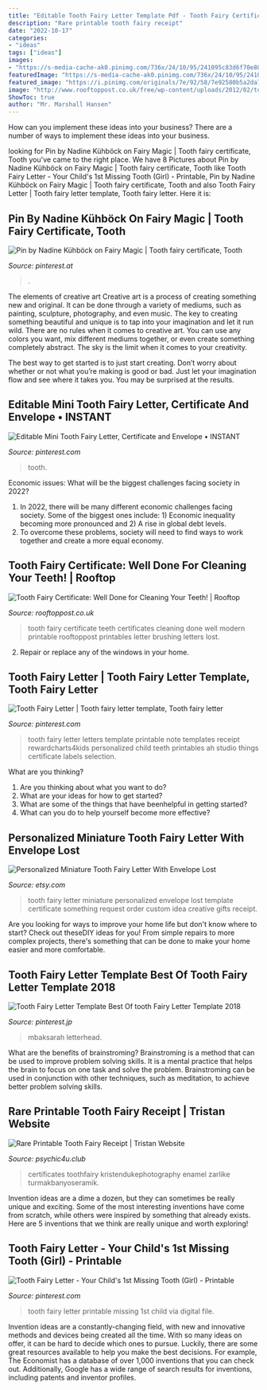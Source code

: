 ```yaml
---
title: "Editable Tooth Fairy Letter Template Pdf - Tooth Fairy Certificate Teeth Certificates Cleaning Done Well Modern Printable Rooftoppost Printables Letter Brushing Letters Lost"
description: "Rare printable tooth fairy receipt"
date: "2022-10-17"
categories:
- "ideas"
tags: ["ideas"]
images:
- "https://s-media-cache-ak0.pinimg.com/736x/24/10/95/241095c83d6f70e808896992512d27b2.jpg"
featuredImage: "https://s-media-cache-ak0.pinimg.com/736x/24/10/95/241095c83d6f70e808896992512d27b2.jpg"
featured_image: "https://i.pinimg.com/originals/7e/92/58/7e92580b5a2da795b8ff75a1c42b9e87.jpg"
image: "http://www.rooftoppost.co.uk/free/wp-content/uploads/2012/02/tooth_fairy_certificate_well_done_for_cleaning_your_teeth.jpg"
ShowToc: true
author: "Mr. Marshall Hansen"
---
```



How can you implement these ideas into your business?
There are a number of ways to implement these ideas into your business.

	

		
looking for Pin by Nadine Kühböck on Fairy Magic | Tooth fairy certificate, Tooth you've came to the right place. We have 8 Pictures about Pin by Nadine Kühböck on Fairy Magic | Tooth fairy certificate, Tooth like Tooth Fairy Letter - Your Child&#039;s 1st Missing Tooth (Girl) - Printable, Pin by Nadine Kühböck on Fairy Magic | Tooth fairy certificate, Tooth and also Tooth Fairy Letter | Tooth fairy letter template, Tooth fairy letter. Here it is:
		
    
## Pin By Nadine Kühböck On Fairy Magic | Tooth Fairy Certificate, Tooth

<img loading=lazy src="https://i.pinimg.com/originals/24/10/95/241095c83d6f70e808896992512d27b2.jpg" onerror="this.onerror=null;this.src='https://tse1.mm.bing.net/th?id=OIP.6wUxxLh102nzIYwtZizWVQHaKL&amp;pid=15.1';" alt="Pin by Nadine Kühböck on Fairy Magic | Tooth fairy certificate, Tooth">

_Source: pinterest.at_

>. 

	

The elements of creative art
Creative art is a process of creating something new and original. It can be done through a variety of mediums, such as painting, sculpture, photography, and even music. The key to creating something beautiful and unique is to tap into your imagination and let it run wild.
There are no rules when it comes to creative art. You can use any colors you want, mix different mediums together, or even create something completely abstract. The sky is the limit when it comes to your creativity.

The best way to get started is to just start creating. Don’t worry about whether or not what you’re making is good or bad. Just let your imagination flow and see where it takes you. You may be surprised at the results.

    
## Editable Mini Tooth Fairy Letter, Certificate And Envelope • INSTANT

<img loading=lazy src="https://i.pinimg.com/originals/7e/92/58/7e92580b5a2da795b8ff75a1c42b9e87.jpg" onerror="this.onerror=null;this.src='https://tse2.mm.bing.net/th?id=OIP.YXb30HfGIo3O5xaTzcH9dgHaF-&amp;pid=15.1';" alt="Editable Mini Tooth Fairy Letter, Certificate and Envelope • INSTANT">

_Source: pinterest.com_

>tooth. 

	

Economic issues: What will be the biggest challenges facing society in 2022?
1. In 2022, there will be many different economic challenges facing society. Some of the biggest ones include: 1) Economic inequality becoming more pronounced and 2) A rise in global debt levels.
2. To overcome these problems, society will need to find ways to work together and create a more equal economy.

    
## Tooth Fairy Certificate: Well Done For Cleaning Your Teeth! | Rooftop

<img loading=lazy src="http://www.rooftoppost.co.uk/free/wp-content/uploads/2012/02/tooth_fairy_certificate_well_done_for_cleaning_your_teeth.jpg" onerror="this.onerror=null;this.src='https://tse2.mm.bing.net/th?id=OIP.GCcC8oe-nTnmOHuGdcpVGgHaJC&amp;pid=15.1';" alt="Tooth Fairy Certificate: Well Done for Cleaning Your Teeth! | Rooftop">

_Source: rooftoppost.co.uk_

>tooth fairy certificate teeth certificates cleaning done well modern printable rooftoppost printables letter brushing letters lost. 

	

2. Repair or replace any of the windows in your home.

    
## Tooth Fairy Letter | Tooth Fairy Letter Template, Tooth Fairy Letter

<img loading=lazy src="https://i.pinimg.com/originals/78/8e/76/788e76a8b90972fc97e636f2b4122aaa.jpg" onerror="this.onerror=null;this.src='https://tse2.mm.bing.net/th?id=OIP.GryzaxVqNrVnQjwOez5JaAHaJ4&amp;pid=15.1';" alt="Tooth Fairy Letter | Tooth fairy letter template, Tooth fairy letter">

_Source: pinterest.com_

>tooth fairy letter letters template printable note templates receipt rewardcharts4kids personalized child teeth printables ah studio things certificate labels selection. 

	

What are you thinking?
1. Are you thinking about what you want to do?
2. What are your ideas for how to get started? 
3. What are some of the things that have beenhelpful in getting started?
4. What can you do to help yourself become more effective?

    
## Personalized Miniature Tooth Fairy Letter With Envelope Lost

<img loading=lazy src="https://img0.etsystatic.com/009/0/6934916/il_fullxfull.411508896_d4fa.jpg" onerror="this.onerror=null;this.src='https://tse3.mm.bing.net/th?id=OIP.jjnFQcO6pj7MPkU8k64_AAHaFj&amp;pid=15.1';" alt="Personalized Miniature Tooth Fairy Letter With Envelope Lost">

_Source: etsy.com_

>tooth fairy letter miniature personalized envelope lost template certificate something request order custom idea creative gifts receipt. 

	

Are you looking for ways to improve your home life but don't know where to start? Check out theseDIY ideas for you! From simple repairs to more complex projects, there's something that can be done to make your home easier and more comfortable.

    
## Tooth Fairy Letter Template Best Of Tooth Fairy Letter Template 2018

<img loading=lazy src="https://i.pinimg.com/originals/68/32/b9/6832b9fdb927a06b3d0d7da2c8e5711e.jpg" onerror="this.onerror=null;this.src='https://tse4.mm.bing.net/th?id=OIP.9kZZR-3UAI83MUTwTTlUrgHaJ5&amp;pid=15.1';" alt="Tooth Fairy Letter Template Best Of tooth Fairy Letter Template 2018">

_Source: pinterest.jp_

>mbaksarah letterhead. 

	

What are the benefits of brainstroming?
Brainstroming is a method that can be used to improve problem solving skills. It is a mental practice that helps the brain to focus on one task and solve the problem. Brainstroming can be used in conjunction with other techniques, such as meditation, to achieve better problem solving skills.

    
## Rare Printable Tooth Fairy Receipt | Tristan Website

<img loading=lazy src="https://img1.etsystatic.com/049/1/9815213/il_fullxfull.663988937_4whm.jpg" onerror="this.onerror=null;this.src='https://tse1.mm.bing.net/th?id=OIP.XKpgfgo0EgNYm3j5aXFxMAHaHZ&amp;pid=15.1';" alt="Rare Printable Tooth Fairy Receipt | Tristan Website">

_Source: psychic4u.club_

>certificates toothfairy kristendukephotography enamel zarlike turmakbanyoseramik. 

	

Invention ideas are a dime a dozen, but they can sometimes be really unique and exciting. Some of the most interesting inventions have come from scratch, while others were inspired by something that already exists. Here are 5 inventions that we think are really unique and worth exploring!

    
## Tooth Fairy Letter - Your Child&#039;s 1st Missing Tooth (Girl) - Printable

<img loading=lazy src="https://s-media-cache-ak0.pinimg.com/736x/24/10/95/241095c83d6f70e808896992512d27b2.jpg" onerror="this.onerror=null;this.src='https://tse1.mm.bing.net/th?id=OIP.-iA_a5rNUK7sr89NhUpy5wHaKL&amp;pid=15.1';" alt="Tooth Fairy Letter - Your Child&#039;s 1st Missing Tooth (Girl) - Printable">

_Source: pinterest.com_

>tooth fairy letter printable missing 1st child via digital file. 

	

Invention ideas are a constantly-changing field, with new and innovative methods and devices being created all the time. With so many ideas on offer, it can be hard to decide which ones to pursue. Luckily, there are some great resources available to help you make the best decisions. For example, The Economist has a database of over 1,000 inventions that you can check out. Additionally, Google has a wide range of search results for inventions, including patents and inventor profiles.

